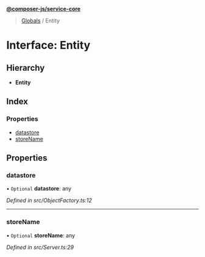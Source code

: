 **[@composer-js/service-core](../README.md)**

> [Globals](../globals.md) / Entity

# Interface: Entity

## Hierarchy

* **Entity**

## Index

### Properties

* [datastore](entity.md#datastore)
* [storeName](entity.md#storename)

## Properties

### datastore

• `Optional` **datastore**: any

*Defined in src/ObjectFactory.ts:12*

___

### storeName

• `Optional` **storeName**: any

*Defined in src/Server.ts:29*
